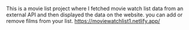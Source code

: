 This is a movie list project where I fetched movie watch list data from an external API and then displayed the data on the website. you can add or remove films from your list.                                                                 https://moviewatchlist1.netlify.app/      
 

